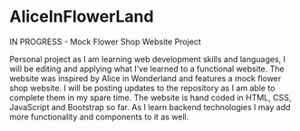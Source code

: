# AliceInFlowerLand
IN PROGRESS - Mock Flower Shop Website Project

Personal project as I am learning web development skills and languages, I will be editing and applying what I've learned to a functional website. The website was inspired by Alice in Wonderland and features a mock flower shop website. I will be posting updates to the repository as I am able to complete them in my spare time. The website is hand coded in HTML, CSS, JavaScript and Bootstrap so far. As I learn backend technologies I may add  more functionality and components to it as well. 
